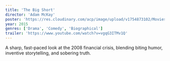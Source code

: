 ```yaml
---
title: 'The Big Short'
director: 'Adam McKay'
poster: 'https://res.cloudinary.com/acp/image/upload/v1754873102/Movies/22e68f71-5dc5-45d8-a2b6-6521b42abfa0.png'
year: 2015
genres: ['Drama', 'Comedy', 'Biographical']
trailer: 'https://www.youtube.com/watch?v=vgqG3ITMv1Q'
---
```


A sharp, fast-paced look at the 2008 financial crisis, blending biting humor, inventive storytelling, and sobering truth.

